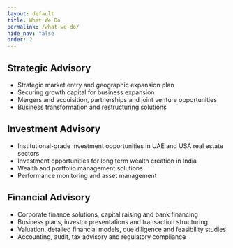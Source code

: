 ```yaml
---
layout: default
title: What We Do
permalink: /what-we-do/
hide_nav: false
order: 2
---
```


## Strategic Advisory

- Strategic market entry and geographic expansion plan
- Securing growth capital for business expansion 
- Mergers and acquisition, partnerships and joint venture opportunities 
- Business transformation and restructuring solutions 

## Investment Advisory 


- Institutional-grade investment opportunities in UAE and USA real estate sectors
- Investment opportunities for long term wealth creation in India
- Wealth and portfolio management solutions
- Performance monitoring and asset management 

## Financial Advisory

- Corporate finance solutions, capital raising and bank financing
- Business plans, investor presentations and transaction structuring
- Valuation, detailed financial models, due diligence and feasibility studies
- Accounting, audit, tax advisory and regulatory compliance
